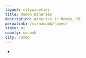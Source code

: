 ```yaml
---
layout: citywineries
title: Romeo Wineries
description: Wineries in Romeo, MI
permalink: /mi/macomb/romeo/
state: mi
county: macomb
city: romeo
---
```

-
